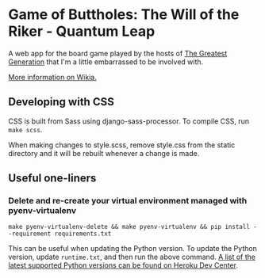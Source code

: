 # Game of Buttholes: The Will of the Riker - Quantum Leap

A web app for the board game played by the hosts of [The Greatest Generation](http://gagh.biz) that I'm a little embarrassed to be involved with.

[More information on Wikia.](<http://greatestgen.wikia.com/wiki/DS9_Board_Game_(Game_of_Buttholes)>)

## Developing with CSS

CSS is built from Sass using django-sass-processor. To compile CSS, run `make scss`.

When making changes to style.scss, remove style.css from the static directory and it will be rebuilt whenever a change is made.

## Useful one-liners

### Delete and re-create your virtual environment managed with pyenv-virtualenv

```
make pyenv-virtualenv-delete && make pyenv-virtualenv && pip install --requirement requirements.txt
```

This can be useful when updating the Python version. To update the Python version, update `runtime.txt`, and then run the above command. [A list of the latest supported Python versions can be found on Heroku Dev Center](https://devcenter.heroku.com/articles/python-support#supported-runtimes).
